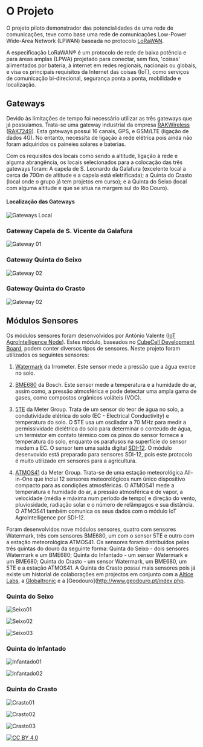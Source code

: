 O Projeto
=====================

O projeto piloto demonstrador das potencialidades de uma rede de comunicações, teve como base uma rede de comunicações Low-Power Wide-Area Network (LPWAN) baseada no protocolo [LoRaWAN](https://lora-alliance.org/about-lorawan). 

A especificação LoRaWAN® é um protocolo de rede de baixa potência e para áreas amplas (LPWA) projetado para conectar, sem fios, 'coisas' alimentados por bateria, à internet em redes regionais, nacionais ou globais, e visa os principais requisitos da Internet das coisas (IoT), como serviços de comunicação bi-direcional, segurança ponta a ponta, mobilidade e localização.

## Gateways

Devido às limitações de tempo foi necessário utilizar as três gateways que já possuíamos. Trata-se uma gateway industrial da empresa [RAKWireless](https://www.rakwireless.com/en-us) ([RAK7249](https://www.rakwireless.com/en-us/products/lpwan-gateways-and-concentrators/rak7249)). Esta gateways possui 16 canais, GPS, e GSM/LTE (ligação de dados 4G). No entanto, necessita de ligação à rede elétrica pois ainda não foram adquiridos os paineies solares e baterias.  

Com os requisitos dos locais como sendo a altitude, ligação à rede e alguma abrangência, os locais selecionados para a colocação das três gateways foram: A capela de S. Leonardo da Galafura (excelente local a cerca de 700m de altitude e a capela está eletrificada); a Quinta do Crasto (local onde o grupo já tem projetos em curso); e a Quinta do Seixo (local com alguma altitude e que se situa na margem sul do Rio Douro).

#### Localização das Gateways

![Gateways Local](../images/GatewaysLoc.jpg)


### Gateway Capela de S. Vicente da Galafura


![Gateway 01](../images/20201106_103335.jpg)


### Gateway Quinta do Seixo


![Gateway 02](../images/IMG_20201106_125408.jpg)

### Gateway Quinta do Crasto


![Gateway 02](../images/IMG_20201106_163901.jpg)



## Módulos Sensores


Os módulos sensores foram desenvolvidos por António Valente ([IoT AgroIntelligence Node](https://github.com/antoniovalente/IoT-AgroIntelligence-Node)). Estes módulo, baseados no [CubeCell Development Board](https://heltec.org/project/htcc-ab01/), podem conter diversos tipos de sensores. Neste projeto foram utilizados os seguintes sensores:

1. [Watermark](https://www.irrometer.com/sensors.html#wm) da Irrometer. Este sensor mede a pressão que a água exerce no solo. 

2. [BME680](https://www.bosch-sensortec.com/products/environmental-sensors/gas-sensors-bme680/) da Bosch. Este sensor mede a temperatura e a humidade do ar, assim como, a pressão atmosférica e pode detectar uma ampla gama de gases, como compostos orgânicos voláteis (VOC).
3. [5TE](https://www.metergroup.com/environment/articles/meter-legacy-soil-moisture-sensors/) da Meter Group. Trata de um sensor do teor de água no solo, a condutividade elétrica do solo (EC - Electrical Conductivity) e temperatura do solo. O 5TE usa um oscilador a 70 MHz para medir a permissividade dielétrica do solo para determinar o conteúdo de água, um termistor em contato térmico com os pinos do sensor fornece a temperatura do solo, enquanto os parafusos na superfície do sensor medem a EC. O sensor tem uma saída digital [SDI-12](http://www.sdi-12.org/). O módulo desenvovido está preparado para sensores SDI-12, pois este protocolo é muito utilizado em sensores para a agricultura.
4. [ATMOS41](https://www.metergroup.com/environment/products/atmos-41-weather-station/) da Meter Group. Trata-se de uma estação meteorológica All-in-One que inclui 12 sensores meteorológicos num único dispositivo compacto para as condições atmosféricas. O ATMOS41 mede a temperatura e humidade do ar, a pressão atmosférica e de vapor, a velocidade (média e máxima num período de tempo) e direção do vento, pluviosidade, radiação solar e o número de relâmpagos e sua distância. O ATMOS41 também comunica os seus dados com o módulo IoT AgroIntelligence por SDI-12.

Foram desenvolvidos nove módulos sensores, quatro com sensores Watermark, três com sensores BME680, um com o sensor 5TE e outro com a estação meteorológica ATMOS41. Os sensores foram distribuídos pelas três quintas do douro da seguinte forma: Quinta do Seixo - dois sensores Watermark e um BME680; Quinta do Infantado - um sensor Watermark e um BME680; Quinta do Crasto - um sensor Watermark, um BME680, um 5TE e a estação ATMOS41. A Quinta do Crasto possuí mais sensores pois já existe um historial de colaborações em projectos em conjunto com a [Altice Labs](https://www.alticelabs.com/pt/444-altice-labs-contribui-para-artigo-cientifico-na-area-de-iot-aplicado-a-vinicultura.html), a [Globaltronic](https://globaltronic.pt/) e a [Geodouro](http://www.geodouro.pt/index.php.

### Quinta do Seixo

![Seixo01](../images/20201106_124316.jpg)

![Seixo02](../images/20201106_125040.jpg)

![Seixo03](../images/20201106_125056.jpg)

### Quinta do Infantado

![Infantado01](../images/20201106_151835.jpg)

![Infantado02](../images/20201106_151841.jpg)

### Quinta do Crasto

![Crasto01](../images/20201106_165847.jpg)

![Crasto02](../images/IMG_20201106_164702.jpg)

![Crasto03](../images/20201106_165839.jpg)




[![CC BY 4.0](https://i.creativecommons.org/l/by/4.0/88x31.png)](http://creativecommons.org/licenses/by/4.0/)


